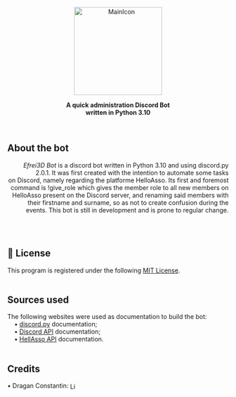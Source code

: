 <!-- <h1 align="center">SOLERIUM</h1> <br> -->

<!-- <a href="https://github.com/Dragan-Constantin/Projet-Transverse-L1S2" target="_blank"><p align="center"> <img alt="GitPoint" title="GameTitle" src="https://avatars.githubusercontent.com/u/102966862?v=4" width="225"></p></a> -->
<a href="https://github.com/Efrei3D/Discord-Bot" target="_blank"><p align="center"> <img alt="MainIcon" title="MainIcon" src="https://avatars.githubusercontent.com/u/102966862?v=4" width="200"></p></a>

<p align="center"><b>A quick administration Discord Bot <br>written in Python 3.10</b></p><br>

<h2 align="left">About the bot</h2>
<div style="text-align: right">
<i>Efrei3D Bot</i> is a discord bot written in Python 3.10 and using discord.py 2.0.1.
It was first created with the intention to automate some tasks <br>on Discord, namely regarding the platforme HelloAsso. Its first and foremost command is !give_role which gives the member role to all new members on HelloAsso present on the Discord server, and renaming said members with their firstname and surname, so as not to create confusion during the events. This bot is still in development and is prone to regular change.</div>


<br><br>
<h2 align="left">📜 License</h2>
This program is registered under the following <a href="https://github.com/Efrei3D/Discord-Bot/blob/main/LICENSE" target="_blank">MIT License</a>.
<br><br>
<h2 align="left"> Sources used</h2>
<p align="left">
The following websites were used as documentation to build the bot:<br>
&nbsp&nbsp&nbsp • <a href="https://discordpy.readthedocs.io/en/stable/index.html#getting-started" target="_blank">discord.py</a> documentation;
  <br>
&nbsp&nbsp&nbsp • <a href="https://discord.com/developers/docs/intro" target="_blank">Discord API</a> documentation;
  <br>
&nbsp&nbsp&nbsp • <a href="https://api.helloasso.com/v5/swagger/ui/index" tagert="_blank">HellAsso API</a> documentation.
  <br>

<br>
<h2 align="left">Credits</h2>
<p align="left">
  • Dragan Constantin:
  <a href="https://www.linkedin.com/in/dragan-constantin" target="_blank">
    <img align="center" alt="LinkedIn Profile" width="16px" src="https://raw.githubusercontent.com/Dragan-Constantin/myicons/main/linkedin-icon.png?token=AWLZ6NKTBE2KIUVET24RFFTB2RWYS">
  </a><br>
  <!--
  • Morel Nathan:
  <a href="https://fr.linkedin.com/in/nathan-morel-4b993b1b7" target="_blank">
    <img align="center" alt="LinkedIn Profile" width="16px" src="https://raw.githubusercontent.com/Dragan-Constantin/myicons/main/linkedin-icon.png?token=AWLZ6NKTBE2KIUVET24RFFTB2RWYS">
  </a><br>
-->
